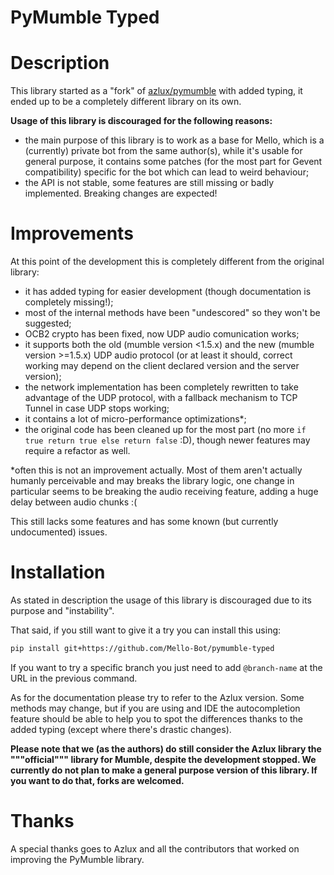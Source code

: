 # PyMumble Typed

# Description

This library started as a "fork" of [azlux/pymumble](https://github.com/azlux/pymumble) with added typing, it ended up to be a completely different library on its own.

**Usage of this library is discouraged for the following reasons:**
* the main purpose of this library is to work as a base for Mello, which is a (currently) private bot from the same author(s), while it's usable for general purpose, it contains some patches (for the most part for Gevent compatibility) specific for the bot which can lead to weird behaviour;
* the API is not stable, some features are still missing or badly implemented. Breaking changes are expected!

# Improvements
At this point of the development this is completely different from the original library:
* it has added typing for easier development (though documentation is completely missing!);
* most of the internal methods have been "undescored" so they won't be suggested;
* OCB2 crypto has been fixed, now UDP audio comunication works;
* it supports both the old (mumble version <1.5.x) and the new (mumble version >=1.5.x) UDP audio protocol (or at least it should, correct working may depend on the client declared version and the server version);
* the network implementation has been completely rewritten to take advantage of the UDP protocol, with a fallback mechanism to TCP Tunnel in case UDP stops working;
* it contains a lot of micro-performance optimizations*;
* the original code has been cleaned up for the most part (no more `if true return true else return false` :D), though newer features may require a refactor as well.

*often this is not an improvement actually. Most of them aren't actually humanly perceivable and may breaks the library logic, one change in particular seems to be breaking the audio receiving feature, adding a huge delay between audio chunks :(

This still lacks some features and has some known (but currently undocumented) issues.

# Installation
As stated in description the usage of this library is discouraged due to its purpose and "instability".

That said, if you still want to give it a try you can install this using:

```bash
pip install git+https://github.com/Mello-Bot/pymumble-typed
```

If you want to try a specific branch you just need to add `@branch-name` at the URL in the previous command.

As for the documentation please try to refer to the Azlux version. Some methods may change, but if you are using and IDE the autocompletion feature should be able to help you to spot the differences thanks to the added typing (except where there's drastic changes).

**Please note that we (as the authors) do still consider the Azlux library the """official""" library for Mumble, despite the development stopped. We currently do not plan to make a general purpose version of this library. If you want to do that, forks are welcomed.**

# Thanks
A special thanks goes to Azlux and all the contributors that worked on improving the PyMumble library.
